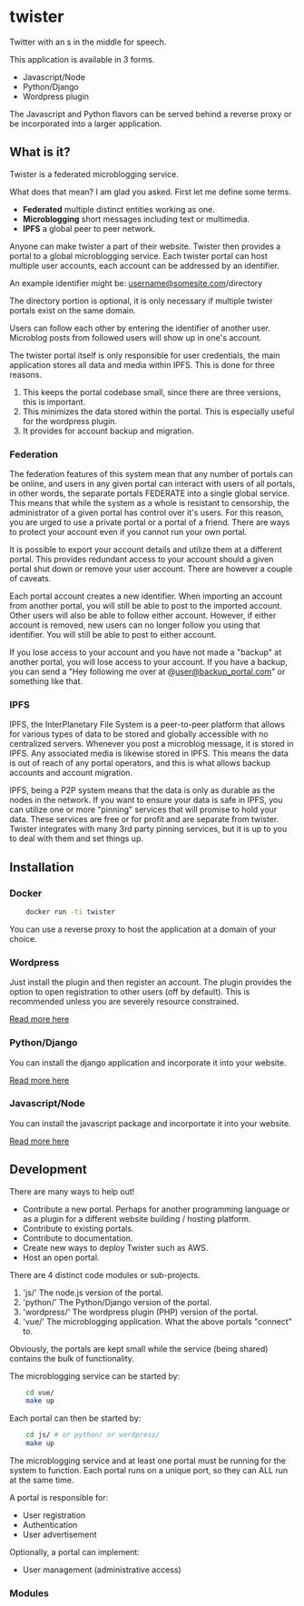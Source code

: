 # twister
Twitter with an s in the middle for speech.

This application is available in 3 forms.

 - Javascript/Node
 - Python/Django
 - Wordpress plugin

The Javascript and Python flavors can be served behind a reverse proxy or
be incorporated into a larger application.

## What is it?

Twister is a federated microblogging service.

What does that mean? I am glad you asked. First let me define some terms.

 - **Federated** multiple distinct entities working as one.
 - **Microblogging** short messages including text or multimedia.
 - **IPFS** a global peer to peer network.

Anyone can make twister a part of their website. Twister then provides a portal
to a global microblogging service. Each twister portal can host multiple user
accounts, each account can be addressed by an identifier.

An example identifier might be: username@somesite.com/directory

The directory portion is optional, it is only necessary if multiple twister
portals exist on the same domain.

Users can follow each other by entering the identifier of another user.
Microblog posts from followed users will show up in one's account.

The twister portal itself is only responsible for user credentials, the main
application stores all data and media within IPFS. This is done for three
reasons.

1. This keeps the portal codebase small, since there are three versions, this
   is important.
2. This minimizes the data stored within the portal. This is especially useful
   for the wordpress plugin.
3. It provides for account backup and migration.

### Federation

The federation features of this system mean that any number of portals can be
online, and users in any given portal can interact with users of all portals,
in other words, the separate portals FEDERATE into a single global service.
This means that while the system as a whole is resistant to censorship, the
administrator of a given portal has control over it's users. For this reason,
you are urged to use a private portal or a portal of a friend. There are ways
to protect your account even if you cannot run your own portal.

It is possible to export your account details and utilize them at a different
portal. This provides redundant access to your account should a given portal
shut down or remove your user account. There are however a couple of caveats.

Each portal account creates a new identifier. When importing an account from
another portal, you will still be able to post to the imported account. Other
users will also be able to follow either account. However, if either account
is removed, new users can no longer follow you using that identifier. You will
still be able to post to either account.

If you lose access to your account and you have not made a "backup" at another
portal, you will lose access to your account. If you have a backup, you can
send a "Hey following me over at @user@backup_portal.com" or something like
that.

### IPFS

IPFS, the InterPlanetary File System is a peer-to-peer platform that allows for
various types of data to be stored and globally accessible with no centralized
servers. Whenever you post a microblog message, it is stored in IPFS. Any
associated media is likewise stored in IPFS. This means the data is out of
reach of any portal operators, and this is what allows backup accounts and
account migration.

IPFS, being a P2P system means that the data is only as durable as the nodes in
the network. If you want to ensure your data is safe in IPFS, you can utilize
one or more "pinning" services that will promise to hold your data. These
services are free or for profit and are separate from twister. Twister
integrates with many 3rd party pinning services, but it is up to you to deal
with them and set things up.

## Installation

### Docker

```bash
    docker run -ti twister
```

You can use a reverse proxy to host the application at a domain of your choice.

### Wordpress

Just install the plugin and then register an account. The plugin provides
the option to open registration to other users (off by default). This is
recommended unless you are severely resource constrained.

[Read more here](wordpress/README.md)

### Python/Django

You can install the django application and incorporate it into your website.

[Read more here](python/README.md)

### Javascript/Node

You can install the javascript package and incorportate it into your website.

[Read more here](js/README.md)

## Development

There are many ways to help out!

 - Contribute a new portal. Perhaps for another programming language or as a
   plugin for a different website building / hosting platform.
 - Contribute to existing portals.
 - Contribute to documentation.
 - Create new ways to deploy Twister such as AWS.
 - Host an open portal.

There are 4 distinct code modules or sub-projects.

1. 'js/' The node.js version of the portal.
2. 'python/' The Python/Django version of the portal.
3. 'wordpress/' The wordpress plugin (PHP) version of the portal.
4. 'vue/' The microblogging application. What the above portals "connect" to.

Obviously, the portals are kept small while the service (being shared) contains
the bulk of functionality.

The microblogging service can be started by:

```bash
    cd vue/
    make up
```

Each portal can then be started by:

```bash
    cd js/ # or python/ or wordpress/
    make up
```

The microblogging service and at least one portal must be running for the
system to function. Each portal runs on a unique port, so they can ALL run at
the same time.

A portal is responsible for:

 - User registration
 - Authentication
 - User advertisement

Optionally, a portal can implement:

 - User management (administrative access)



### Modules